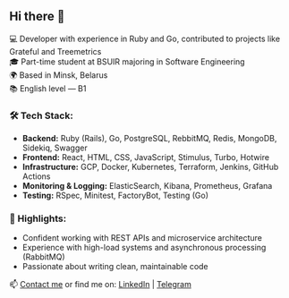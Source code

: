 ## Hi there 👋


💻 Developer with experience in Ruby and Go, contributed to projects like Grateful and Treemetrics  
🎓 Part-time student at BSUIR majoring in Software Engineering  
🌍 Based in Minsk, Belarus  
📚 English level — B1

### 🛠️ Tech Stack:
- **Backend:** Ruby (Rails), Go, PostgreSQL, RebbitMQ, Redis, MongoDB, Sidekiq, Swagger
- **Frontend:** React, HTML, CSS, JavaScript, Stimulus, Turbo, Hotwire
- **Infrastructure:** GCP, Docker, Kubernetes, Terraform, Jenkins, GitHub Actions
- **Monitoring & Logging:** ElasticSearch, Kibana, Prometheus, Grafana
- **Testing:** RSpec, Minitest, FactoryBot, Testing (Go)

### 📌 Highlights:
- Confident working with REST APIs and microservice architecture  
- Experience with high-load systems and asynchronous processing (RabbitMQ)  
- Passionate about writing clean, maintainable code

📫 [Contact me](mailto:kapoor.darya@gmail.com) or find me on: [LinkedIn](https://www.linkedin.com/in/daria-kapur) | [Telegram](https://t.me/dashasync)

<!--
**dasha-sync/dasha-sync** is a ✨ _special_ ✨ repository because its `README.md` (this file) appears on your GitHub profile.

Here are some ideas to get you started:

- 🔭 I’m currently working on ...
- 🌱 I’m currently learning ...
- 👯 I’m looking to collaborate on ...
- 🤔 I’m looking for help with ...
- 💬 Ask me about ...
- 📫 How to reach me: ...
- 😄 Pronouns: ...
- ⚡ Fun fact: ...
-->
